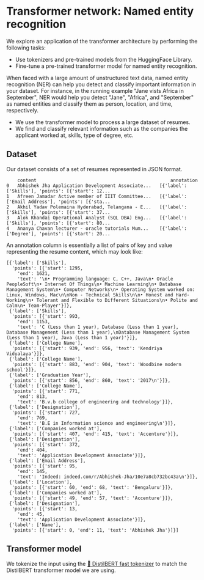 # Transformer network: Named entity recognition

We explore an application of the transformer architecture by performing the following tasks:

* Use tokenizers and pre-trained models from the HuggingFace Library.
* Fine-tune a pre-trained transformer model for named entity recognition.

When faced with a large amount of unstructured text data, named entity recognition (NER) can help you detect and classify important information in your dataset. For instance, in the running example "Jane vists Africa in September", NER would help you detect "Jane", "Africa", and "September" as named entities and classify them as person, location, and time, respectively.

* We use the transformer model to process a large dataset of resumes.
* We find and classify relevant information such as the companies the applicant worked at, skills, type of degree, etc. 

## Dataset
Our dataset consists of a set of resumes represented in JSON format. 
```
	content	                                                annotation
0	Abhishek Jha Application Development Associate...	[{'label': ['Skills'], 'points': [{'start': 12...
1	Afreen Jamadar Active member of IIIT Committee...	[{'label': ['Email Address'], 'points': [{'sta...
2	Akhil Yadav Polemaina Hyderabad, Telangana - E...	[{'label': ['Skills'], 'points': [{'start': 37...
3	Alok Khandai Operational Analyst (SQL DBA) Eng...	[{'label': ['Skills'], 'points': [{'start': 80...
4	Ananya Chavan lecturer - oracle tutorials Mum...	[{'label': ['Degree'], 'points': [{'start': 20...
```
An annotation column is essentially a list of pairs of key and value representing the resume content, which may look like:
```
[{'label': ['Skills'],
  'points': [{'start': 1295,
    'end': 1621,
    'text': '\n• Programming language: C, C++, Java\n• Oracle PeopleSoft\n• Internet Of Things\n• Machine Learning\n• Database Management System\n• Computer Networks\n• Operating System worked on: Linux, Windows, Mac\n\nNon - Technical Skills\n\n• Honest and Hard-Working\n• Tolerant and Flexible to Different Situations\n• Polite and Calm\n• Team-Player'}]},
 {'label': ['Skills'],
  'points': [{'start': 993,
    'end': 1153,
    'text': 'C (Less than 1 year), Database (Less than 1 year), Database Management (Less than 1 year),\nDatabase Management System (Less than 1 year), Java (Less than 1 year)'}]},
 {'label': ['College Name'],
  'points': [{'start': 939, 'end': 956, 'text': 'Kendriya Vidyalaya'}]},
 {'label': ['College Name'],
  'points': [{'start': 883, 'end': 904, 'text': 'Woodbine modern school'}]},
 {'label': ['Graduation Year'],
  'points': [{'start': 856, 'end': 860, 'text': '2017\n'}]},
 {'label': ['College Name'],
  'points': [{'start': 771,
    'end': 813,
    'text': 'B.v.b college of engineering and technology'}]},
 {'label': ['Designation'],
  'points': [{'start': 727,
    'end': 769,
    'text': 'B.E in Information science and engineering\n'}]},
 {'label': ['Companies worked at'],
  'points': [{'start': 407, 'end': 415, 'text': 'Accenture'}]},
 {'label': ['Designation'],
  'points': [{'start': 372,
    'end': 404,
    'text': 'Application Development Associate'}]},
 {'label': ['Email Address'],
  'points': [{'start': 95,
    'end': 145,
    'text': 'Indeed: indeed.com/r/Abhishek-Jha/10e7a8cb732bc43a\n'}]},
 {'label': ['Location'],
  'points': [{'start': 60, 'end': 68, 'text': 'Bengaluru'}]},
 {'label': ['Companies worked at'],
  'points': [{'start': 49, 'end': 57, 'text': 'Accenture'}]},
 {'label': ['Designation'],
  'points': [{'start': 13,
    'end': 45,
    'text': 'Application Development Associate'}]},
 {'label': ['Name'],
  'points': [{'start': 0, 'end': 11, 'text': 'Abhishek Jha'}]}]
  ```
  
## Transformer model
We tokenize the input using the [🤗 DistilBERT fast tokenizer](https://huggingface.co/transformers/model_doc/distilbert.html) to match the DistilBERT transformer model we are using.
